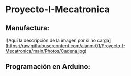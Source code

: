 # Proyecto-I-Mecatronica

## Manufactura: 
![Aquí la descripción de la imagen por si no carga]
(https://raw.githubusercontent.com/alanmr01/Proyecto-I-Mecatronica/main/Photos/Cadena.jpg)

## Programación en Arduino:
